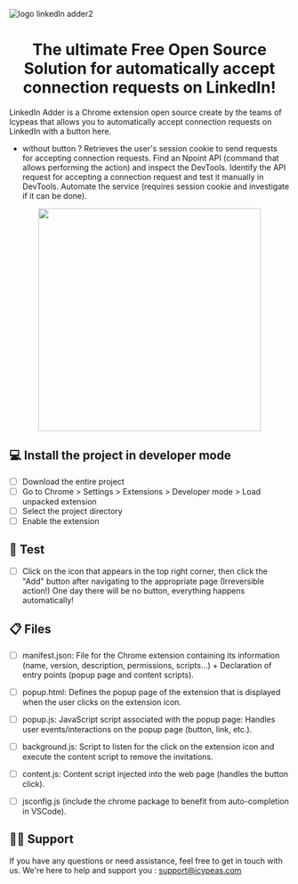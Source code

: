 ![logo linkedln adder2](https://github.com/icypeas-tech/linkedin-adder/assets/128605482/bfba5fa7-8496-467a-987e-b8373a3f8049)



<h1 align="center">
  The ultimate Free Open Source Solution for automatically accept connection requests on LinkedIn!
</h1>


LinkedIn Adder is a Chrome extension open source create by the teams of Icypeas that allows you to automatically accept connection requests on LinkedIn with a button here. 

- without button ? Retrieves the user's session cookie to send requests for accepting connection requests.
Find an Npoint API (command that allows performing the action) and inspect the DevTools.
Identify the API request for accepting a connection request and test it manually in DevTools.
Automate the service (requires session cookie and investigate if it can be done).

<p align="center">
  <img width="400"  src="https://github.com/icypeas-tech/linkedin-adder/assets/128605482/7112d781-c181-4be1-bc56-e9783b6d4d07">
</p>


## 💻 Install the project in developer mode

- [ ] Download the entire project
- [ ] Go to Chrome > Settings > Extensions > Developer mode > Load unpacked extension
- [ ] Select the project directory
- [ ] Enable the extension

## 🚦 Test

- [ ] Click on the icon that appears in the top right corner, then click the "Add" button after navigating to the appropriate page
(Irreversible action!)
One day there will be no button, everything happens automatically!

## 📋 Files

- [ ] manifest.json: File for the Chrome extension containing its information (name, version, description, permissions, scripts...) + Declaration of entry points (popup page and content scripts).
- [ ]  popup.html: Defines the popup page of the extension that is displayed when the user clicks on the extension icon.
- [ ] popup.js: JavaScript script associated with the popup page: Handles user events/interactions on the popup page (button, link, etc.).
- [ ] background.js: Script to listen for the click on the extension icon and execute the content script to remove the invitations.
- [ ] content.js: Content script injected into the web page (handles the button click).
- [ ] jsconfig.js (include the chrome package to benefit from auto-completion in VSCode).


##  👨‍💻 Support

If you have any questions or need assistance, feel free to get in touch with us. We're here to help and support you : support@icypeas.com



